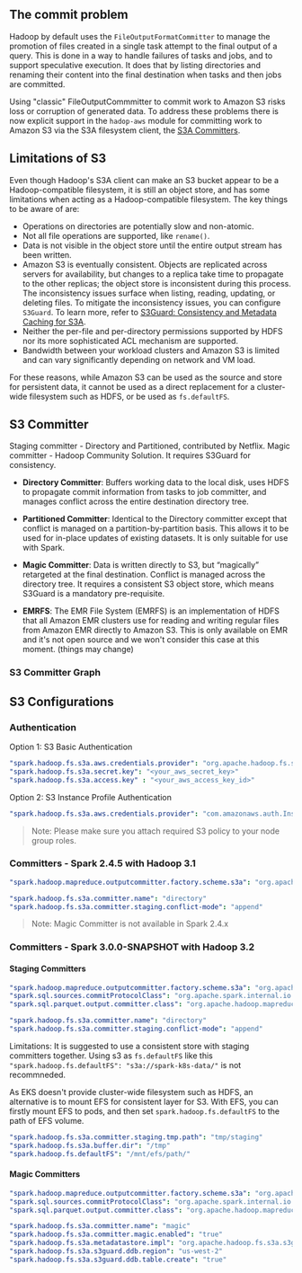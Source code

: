 ## The commit problem

Hadoop by default uses the `FileOutputFormatCommitter` to manage the promotion of files created in a single task attempt to the final output of a query. This is done in a way to handle failures of tasks and jobs, and to support speculative execution. It does that by listing directories and renaming their content into the final destination when tasks and then jobs are committed.

 Using "classic" FileOutputCommmitter to commit work to Amazon S3 risks loss or corruption of generated data. To address these problems there is now explicit support in the `hadop-aws` module for committing work to Amazon S3 via the S3A filesystem client, the [S3A Committers](https://hadoop.apache.org/docs/r3.2.1/hadoop-aws/tools/hadoop-aws/committers.html).

## Limitations of S3

Even though Hadoop's S3A client can make an S3 bucket appear to be a Hadoop-compatible filesystem, it is still an object store, and has some limitations when acting as a Hadoop-compatible filesystem. The key things to be aware of are:

- Operations on directories are potentially slow and non-atomic.
- Not all file operations are supported, like `rename()`.
- Data is not visible in the object store until the entire output stream has been written.
- Amazon S3 is eventually consistent. Objects are replicated across servers for availability, but changes to a replica take time to propagate to the other replicas; the object store is inconsistent during this process. The inconsistency issues surface when listing, reading, updating, or deleting files. To mitigate the inconsistency issues, you can configure `S3Guard`. To learn more, refer to [S3Guard: Consistency and Metadata Caching for S3A](https://hadoop.apache.org/docs/r3.2.1/hadoop-aws/tools/hadoop-aws/s3guard.html).
- Neither the per-file and per-directory permissions supported by HDFS nor its more sophisticated ACL mechanism are supported.
- Bandwidth between your workload clusters and Amazon S3 is limited and can vary significantly depending on network and VM load.

For these reasons, while Amazon S3 can be used as the source and store for persistent data, it cannot be used as a direct replacement for a cluster-wide filesystem such as HDFS, or be used as `fs.defaultFS`.

## S3 Committer

Staging committer - Directory and Partitioned, contributed by Netflix.
Magic committer - Hadoop Community Solution. It requires S3Guard for consistency.

- **Directory Committer**: Buffers working data to the local disk, uses HDFS to propagate commit information from tasks to job committer, and manages conflict across the entire destination directory tree.

- **Partitioned Committer**: Identical to the Directory committer except that conflict is managed on a partition-by-partition basis. This allows it to be used for in-place updates of existing datasets. It is only suitable for use with Spark.

- **Magic Committer**: Data is written directly to S3, but “magically” retargeted at the final destination. Conflict is managed across the directory tree. It requires a consistent S3 object store, which means S3Guard is a mandatory pre-requisite.

- **EMRFS**: The EMR File System (EMRFS) is an implementation of HDFS that all Amazon EMR clusters use for reading and writing regular files from Amazon EMR directly to Amazon S3. This is only available on EMR and it's not open source and we won't consider this case at this moment. (things may change)

### S3 Committer Graph


## S3 Configurations

### Authentication

Option 1: S3 Basic Authentication

```yaml
"spark.hadoop.fs.s3a.aws.credentials.provider": "org.apache.hadoop.fs.s3a.SimpleAWSCredentialsProvider"
"spark.hadoop.fs.s3a.secret.key": "<your_aws_secret_key>"
"spark.hadoop.fs.s3a.access.key" : "<your_aws_access_key_id>"
```

Option 2: S3 Instance Profile Authentication

```yaml
"spark.hadoop.fs.s3a.aws.credentials.provider": "com.amazonaws.auth.InstanceProfileCredentialsProvider"
```

> Note: Please make sure you attach required S3 policy to your node group roles.

### Committers - Spark 2.4.5 with Hadoop 3.1

```yaml
"spark.hadoop.mapreduce.outputcommitter.factory.scheme.s3a": "org.apache.hadoop.fs.s3a.commit.S3ACommitterFactory"

"spark.hadoop.fs.s3a.committer.name": "directory"
"spark.hadoop.fs.s3a.committer.staging.conflict-mode": "append"
```

> Note: Magic Committer is not available in Spark 2.4.x

### Committers - Spark 3.0.0-SNAPSHOT with Hadoop 3.2

#### Staging Committers

```yaml
"spark.hadoop.mapreduce.outputcommitter.factory.scheme.s3a": "org.apache.hadoop.fs.s3a.commit.S3ACommitterFactory"
"spark.sql.sources.commitProtocolClass": "org.apache.spark.internal.io.cloud.PathOutputCommitProtocol"
"spark.sql.parquet.output.committer.class": "org.apache.hadoop.mapreduce.lib.output.BindingPathOutputCommitter"

"spark.hadoop.fs.s3a.committer.name": "directory"
"spark.hadoop.fs.s3a.committer.staging.conflict-mode": "append"
```

Limitations:
It is suggested to use a consistent store with staging committers together. Using s3 as `fs.defaultFS` like this `"spark.hadoop.fs.defaultFS": "s3a://spark-k8s-data/"` is not recommneded.

As EKS doesn't provide cluster-wide filesystem such as HDFS, an alternative is to mount EFS for consistent layer for S3.
With EFS, you can firstly mount EFS to pods, and then set `spark.hadoop.fs.defaultFS` to the path of EFS volume.

```yaml
"spark.hadoop.fs.s3a.committer.staging.tmp.path": "tmp/staging"
"spark.hadoop.fs.s3a.buffer.dir": "/tmp"
"spark.hadoop.fs.defaultFS": "/mnt/efs/path/"
```

#### Magic Committers

```yaml
"spark.hadoop.mapreduce.outputcommitter.factory.scheme.s3a": "org.apache.hadoop.fs.s3a.commit.S3ACommitterFactory"
"spark.sql.sources.commitProtocolClass": "org.apache.spark.internal.io.cloud.PathOutputCommitProtocol"
"spark.sql.parquet.output.committer.class": "org.apache.hadoop.mapreduce.lib.output.BindingPathOutputCommitter"

"spark.hadoop.fs.s3a.committer.name": "magic"
"spark.hadoop.fs.s3a.committer.magic.enabled": "true"
"spark.hadoop.fs.s3a.metadatastore.impl": "org.apache.hadoop.fs.s3a.s3guard.DynamoDBMetadataStore"
"spark.hadoop.fs.s3a.s3guard.ddb.region": "us-west-2"
"spark.hadoop.fs.s3a.s3guard.ddb.table.create": "true"
```